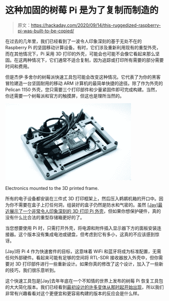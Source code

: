 # 这种加固的树莓 Pi 是为了复制而制造的

> 原文：<https://hackaday.com/2020/09/14/this-ruggedized-raspberry-pi-was-built-to-be-copied/>

在过去的几年里，我们已经看到了一波令人印象深刻的基于无处不在的 Raspberry Pi 的坚固移动计算设备。有时，它们涉及重新利用现有的重型外壳，而在其他情况下，Pi 采用 3D 打印的外壳，可能会也可能不会像它看起来那么坚固。在这两种情况下，它们通常不适合复制，因为追踪或打印所有需要的部分需要时间和费用。

但是杰伊·多舍尔的树莓派快速工具包可能会改变这种情况。它代表了为你的黑客冒险建造一台坚固耐用的移动 ARM 计算机的最简单快捷的途径。除了作为外壳的 Pelican 1150 外壳，您只需要三个打印部件和少量紧固件即可完成构建。当然，你还需要一个树莓派和官方的触摸屏，但这也是理所当然的。

[![](img/d901139c53763b7695efd818e8ae4662.png)](https://hackaday.com/wp-content/uploads/2020/09/quickkit_detail.jpg)

Electronics mounted to the 3D printed frame.

所有的电子设备都安装在三件式 3D 打印框架上，然后压入鹈鹕机箱的开口中。因为你不需要在盒子上打任何洞，组装好的盒子仍然是防水和气密的。虽然 [[Jay]最近展示了一个非常令人印象深刻的 3D 打印 Pi 外壳](https://hackaday.com/2020/08/27/mil-spec-looks-without-defense-department-budget/)，但如果你想保护硬件，真的没有什么比合法的重型存储箱更好的了。

当您想要使用 Pi 时，只需打开外壳，将电源和附件插入显示器下方的面板安装连接器。这个版本没有集成电池或键盘，但考虑到它有多小，这真的不应该感到惊讶。

[Jay]将 Pi 4 作为快速套件的目标，这意味着 WiFi 和蓝牙将成为标准配置，无需任何外部硬件。看起来可能有足够的空间将 RTL-SDR 接收器放入外壳中，但你需要对 3D 打印部件进行一些重新设计。如果你真的修改了这个设计，加入了一些新的技巧，我们很乐意听到。

这个快速工具包是[Jay]去年年底在一个不知情的世界上发布的树莓 Pi 恢复工具包的大大简化版本。我们已经看到[最初设计的许多变体从那时起开始出现](https://hackaday.com/2020/03/10/surviving-the-apocalypse-with-a-briefcase-full-of-pi/)，所以我们非常有兴趣看看对这个更便宜和更容易构建的版本的反应会是什么样。